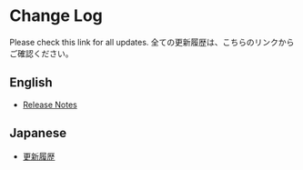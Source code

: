 # Change Log

Please check this link for all updates.
全ての更新履歴は、こちらのリンクからご確認ください。

## English
* [Release Notes](https://tatsuyanakamori.github.io/vscode-reStructuredText/en/sec03_other/releaseNotes.html)

## Japanese
* [更新履歴](https://tatsuyanakamori.github.io/vscode-reStructuredText/jp/sec03_other/releaseNotes.html)
